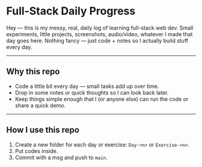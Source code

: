 # Full-Stack Daily Progress

Hey — this is my messy, real, daily log of learning full-stack web dev. Small experiments, little projects, screenshots, audio/video, whatever I made that day goes here. Nothing fancy — just code + notes so I actually build stuff every day.

---

## Why this repo
- Code a little bit every day — small tasks add up over time.
- Drop in some notes or quick thoughts so I can look back later.
- Keep things simple enough that I (or anyone else) can run the code or share a quick demo.

---

## How I use this repo
1. Create a new folder for each day or exercise: `Day-<n>` or `Exercise-<n>`.
2. Put codes inside.
3. Commit with a msg and push to `main`.
